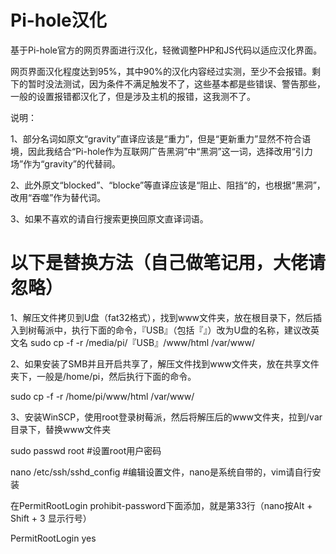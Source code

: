 # Pi-hole汉化
基于Pi-hole官方的网页界面进行汉化，轻微调整PHP和JS代码以适应汉化界面。

网页界面汉化程度达到95%，其中90%的汉化内容经过实测，至少不会报错。剩下的暂时没法测试，因为条件不满足触发不了，这些基本都是些错误、警告那些，一般的设置报错都汉化了，但是涉及主机的报错，这我测不了。

说明：

1、部分名词如原文“gravity”直译应该是“重力”，但是“更新重力”显然不符合语境，因此我结合“Pi-hole作为互联网广告黑洞”中“黑洞”这一词，选择改用“引力场”作为“gravity”的代替祠。

2、此外原文“blocked”、“blocke”等直译应该是“阻止、阻挡“的，也根据“黑洞”，改用“吞噬”作为替代词。

3、如果不喜欢的请自行搜索更换回原文直译词语。

# 以下是替换方法（自己做笔记用，大佬请忽略）

1、解压文件拷贝到U盘（fat32格式），找到www文件夹，放在根目录下，然后插入到树莓派中，执行下面的命令，『USB』（包括『』）改为U盘的名称，建议改英文名
sudo cp -f -r /media/pi/『USB』/www/html /var/www/

2、如果安装了SMB并且开启共享了，解压文件找到www文件夹，放在共享文件夹下，一般是/home/pi，然后执行下面的命令。

sudo cp -f -r /home/pi/www/html /var/www/

3、安装WinSCP，使用root登录树莓派，然后将解压后的www文件夹，拉到/var目录下，替换www文件夹

sudo passwd root			#设置root用户密码

nano /etc/ssh/sshd_config	#编辑设置文件，nano是系统自带的，vim请自行安装

在PermitRootLogin prohibit-password下面添加，就是第33行（nano按Alt + Shift + 3 显示行号）

PermitRootLogin yes
